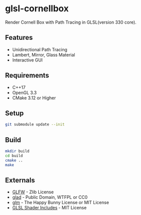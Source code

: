 # glsl-cornellbox

Render Cornell Box with Path Tracing in GLSL(version 330 core).

## Features

* Unidirectional Path Tracing
* Lambert, Mirror, Glass Material
* Interactive GUI

## Requirements

* C++17
* OpenGL 3.3
* CMake 3.12 or Higher

## Setup

```bash
git submodule update --init
```

## Build

```bash
mkdir build
cd build
cmake ..
make
```

## Externals

* [GLFW](https://github.com/glfw/glfw) - Zlib License
* [glad](https://github.com/Dav1dde/glad) - Public Domain, WTFPL or CC0
* [glm](https://github.com/g-truc/glm) - The Happy Bunny License or MIT License
* [GLSL Shader Includes](https://github.com/tntmeijs/GLSL-Shader-Includes) - MIT License